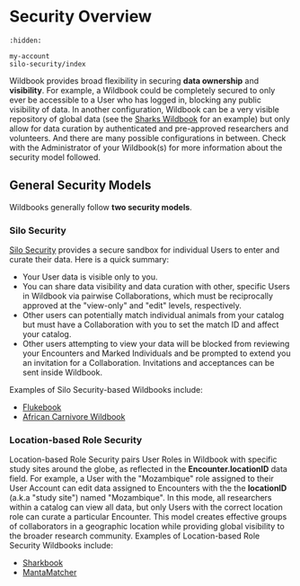 # Security Overview

```{toctree}
:hidden:

my-account
silo-security/index
```

Wildbook provides broad flexibility in securing **data ownership** and **visibility**. For example, a Wildbook could be completely secured to only ever be accessible to a User who has logged in, blocking any public visibility of data. In another configuration, Wildbook can be a very visible repository of global data (see the [Sharks Wildbook](https://www.sharkbook.ai) for an example) but only allow for data curation by authenticated and pre-approved researchers and volunteers. And there are many possible configurations in between. Check with the Administrator of your Wildbook(s) for more information about the security model followed.

## General Security Models

Wildbooks generally follow **two security models**.

### Silo Security

[Silo Security](silo-security/index.md) provides a secure sandbox for individual Users to enter and curate their data. Here is a quick summary:

* Your User data is visible only to you.
* You can share data visibility and data curation with other, specific Users in Wildbook via pairwise Collaborations, which must be reciprocally approved at the "view-only" and "edit" levels, respectively.
* Other users can potentially match individual animals from your catalog but must have a Collaboration with you to set the match ID and affect your catalog.
* Other users attempting to view your data will be blocked from reviewing your Encounters and Marked Individuals and be prompted to extend you an invitation for a Collaboration. Invitations and acceptances can be sent inside Wildbook.

Examples of Silo Security-based Wildbooks include:

* [Flukebook](https://www.flukebook.org)
* [African Carnivore Wildbook](https://africancarnivore.wildbook.org)

### Location-based Role Security

Location-based Role Security pairs User Roles in Wildbook with specific study sites around the globe, as reflected in the **Encounter.locationID** data field. For example, a User with the "Mozambique" role assigned to their User Account can edit data assigned to Encounters with the the **locationID** (a.k.a "study site") named "Mozambique". In this mode, all researchers within a catalog can view all data, but only Users with the correct location role can curate a particular Encounter. This model creates effective groups of collaborators in a geographic location while providing global visibility to the broader research community.
Examples of Location-based Role Security Wildbooks include:

* [Sharkbook](https://www.sharkbook.ai)
* [MantaMatcher](https://www.mantamatcher.org)